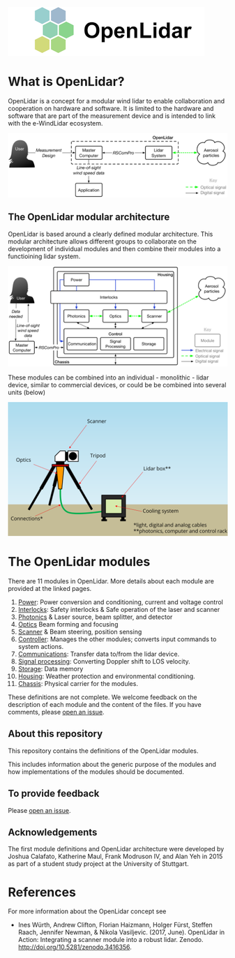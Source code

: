 ![The OpenLidar Logo](OpenLidarLogo.png)

# What is OpenLidar?
OpenLidar is a concept for a modular wind lidar to enable collaboration and cooperation on hardware and software. It is limited to the hardware and software that are part of the measurement device and is intended to link with the e-WindLidar ecosystem.

![The OpenLidar system limits](OpenLidarSystemBounds.png)

## The OpenLidar modular architecture
OpenLidar is based around a clearly defined modular architecture. This modular architecture allows different groups to collaborate on the development of individual modules and then combine their modules into a functioining lidar system.

![The OpenLidar modular wind lidar architecture](OpenLidarModules.png)

These modules can be combined into an individual - monolithic - lidar device, similar to commercial devices, or could be be combined into several units (below)

![An example of an implementation of the OpenLidar concept (image by N. Vsailjevic, DTU)](OpenLidarExampleCropped.png)

# The OpenLidar modules
There are 11 modules in OpenLidar. More details about each module are provided at the linked pages.
1. [Power](module_power.md): Power conversion and conditioning, current and voltage control
2. [Interlocks](module_interlocks.md): Safety interlocks & Safe operation of the laser and scanner
3. [Photonics](module_photonics.md) & Laser source, beam splitter, and detector
4. [Optics](module_optics.md) Beam forming and focusing
5. [Scanner](module_scanner.md) & Beam steering, position sensing
6. [Controller](module_controller.md): Manages the other modules; converts input commands to system actions.
7. [Communications](module_communications.md): Transfer data to/from the lidar device.
8. [Signal processing](module_signalprocessing.md): Converting Doppler shift to LOS velocity.
9. [Storage](module_storage.md): Data memory
10. [Housing](module_housing.md): Weather protection and environmental conditioning.
11. [Chassis](module_chassis.md): Physical carrier for the modules.

These definitions are not complete. We welcome feedback on the description of each module and the content of the files. If you have comments, please [open an issue](../../issues).

## About this repository
This repository contains the definitions of the OpenLidar modules.

This includes information about the generic purpose of the modules and how implementations of the modules should be documented.

## To provide feedback
Please [open an issue](../../issues).

## Acknowledgements
The first module definitions and OpenLidar architecture were developed by Joshua Calafato, Katherine Maul, Frank Modruson IV, and Alan Yeh in 2015 as part of a student study project at the University of Stuttgart.

# References
For more information about the OpenLidar concept see 
- Ines Würth, Andrew Clifton, Florian Haizmann, Holger Fürst, Steffen Raach, Jennifer Newman, & Nikola Vasiljevic. (2017, June). OpenLidar in Action: Integrating a scanner module into a robust lidar. Zenodo. http://doi.org/10.5281/zenodo.3416356.
